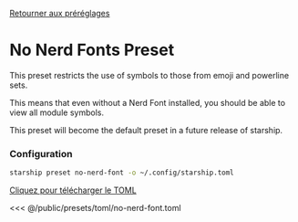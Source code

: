 [Retourner aux préréglages](./#no-nerd-fonts)

# No Nerd Fonts Preset

This preset restricts the use of symbols to those from emoji and powerline sets.

This means that even without a Nerd Font installed, you should be able to view all module symbols.

This preset will become the default preset in a future release of starship.

### Configuration

```sh
starship preset no-nerd-font -o ~/.config/starship.toml
```

[Cliquez pour télécharger le TOML](/presets/toml/no-nerd-font.toml)

<<< @/public/presets/toml/no-nerd-font.toml
